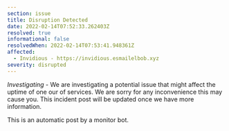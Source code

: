 ```yaml
---
section: issue
title: Disruption Detected
date: 2022-02-14T07:52:33.262403Z
resolved: true
informational: false
resolvedWhen: 2022-02-14T07:53:41.948361Z
affected:
  - Invidious - https://invidious.esmailelbob.xyz
severity: disrupted
---
```

*Investigating* - We are investigating a potential issue that might affect the uptime of one our of services. We are sorry for any inconvenience this may cause you. This incident post will be updated once we have more information.

This is an automatic post by a monitor bot.
        